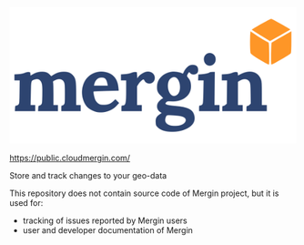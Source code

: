 
![mergin](mergin_logo.png)

https://public.cloudmergin.com/

Store and track changes to your geo-data

This repository does not contain source code of Mergin project, but it is used for:

- tracking of issues reported by Mergin users
- user and developer documentation of Mergin
